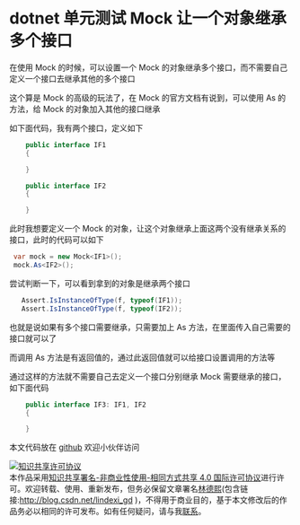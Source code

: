
# dotnet 单元测试 Mock 让一个对象继承多个接口

在使用 Mock 的时候，可以设置一个 Mock 的对象继承多个接口，而不需要自己定义一个接口去继承其他的多个接口

<!--more-->


<!-- 发布 -->

这个算是 Mock 的高级的玩法了，在 Mock 的官方文档有说到，可以使用 As 的方法，给 Mock 的对象加入其他的接口继承

如下面代码，我有两个接口，定义如下

```csharp
    public interface IF1
    {

    }

    public interface IF2
    {

    }
```

此时我想要定义一个 Mock 的对象，让这个对象继承上面这两个没有继承关系的接口，此时的代码可以如下

```csharp
 var mock = new Mock<IF1>();
 mock.As<IF2>();
```

尝试判断一下，可以看到拿到的对象是继承两个接口

```csharp
   Assert.IsInstanceOfType(f, typeof(IF1));
   Assert.IsInstanceOfType(f, typeof(IF2));
```

也就是说如果有多个接口需要继承，只需要加上 As 方法，在里面传入自己需要的接口就可以了

而调用 As 方法是有返回值的，通过此返回值就可以给接口设置调用的方法等

通过这样的方法就不需要自己去定义一个接口分别继承 Mock 需要继承的接口，如下面代码

```csharp
    public interface IF3: IF1, IF2
    {

    }
```

本文代码放在 [github](https://github.com/lindexi/lindexi_gd/tree/47267274/JajegeefinereCakairerekejeye) 欢迎小伙伴访问





<a rel="license" href="http://creativecommons.org/licenses/by-nc-sa/4.0/"><img alt="知识共享许可协议" style="border-width:0" src="https://licensebuttons.net/l/by-nc-sa/4.0/88x31.png" /></a><br />本作品采用<a rel="license" href="http://creativecommons.org/licenses/by-nc-sa/4.0/">知识共享署名-非商业性使用-相同方式共享 4.0 国际许可协议</a>进行许可。欢迎转载、使用、重新发布，但务必保留文章署名[林德熙](http://blog.csdn.net/lindexi_gd)(包含链接:http://blog.csdn.net/lindexi_gd )，不得用于商业目的，基于本文修改后的作品务必以相同的许可发布。如有任何疑问，请与我[联系](mailto:lindexi_gd@163.com)。